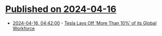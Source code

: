 # [Published on 2024-04-16](index.md)

* [2024-04-16, 04:42:00](https://soylentnews.org/article.pl?sid=24/04/15/142230&from=rss) - [Tesla Lays Off ‘More Than 10%’ of its Global Workforce](https://soylentnews.org/article.pl?sid=24/04/15/142230&from=rss)

